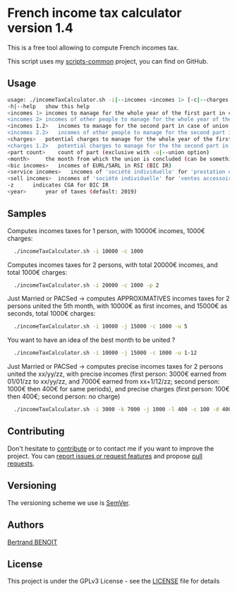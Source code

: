 # French income tax calculator version 1.4
This is a free tool allowing to compute French incomes tax.

This script uses my [scripts-common](https://github.com/bertrand-benoit/scripts-common) project, you can find on GitHub.

## Usage
```bash
usage: ./incomeTaxCalculator.sh -i|--incomes <incomes 1> [-c|--charges <charges 1>] [-d <charges 1.2>] [-u|--union <month>] [-k <incomes 1.2>] [-j <incomes 2>] [-l <incomes 2.2>] [-p|--part <part count>] [-r <bic incomes>] [-s <service incomes>] [-t <sell incomes>] [-z] [-y|--year <year of taxes>] [-h|--help]
-h|--help	show this help
<incomes 1>	incomes to manage for the whole year of the first part in case of union's year
<incomes 2>	incomes of other people to manage for the whole year of the first part in case of union's year
<incomes 1.2>	incomes to manage for the second part in case of union's year
<incomes 2.2>	incomes of other people to manage for the second part in case of union's year
<charges>	potential charges to manage for the whole year of the first part in case of union's year
<charges 1.2>	potential charges to manage for the the second part in case of union's year
<part count>	count of part (exclusive with -u|--union option)
<month>		the month from which the union is concluded (can be something 1-12, to compute for each month) (exclusive with -p|--part option)
<bic incomes>	incomes of EURL/SARL in RSI (BIC IR)
<service incomes>	incomes of 'société individuelle' for 'prestation de services'
<sell incomes>	incomes of 'société individuelle' for 'ventes accessoires'
-z		indicates CGA for BIC IR
<year>		year of taxes (default: 2019)
```

## Samples

Computes incomes taxes for 1 person, with 10000€ incomes, 1000€ charges:
```bash
  ./incomeTaxCalculator.sh -i 10000 -c 1000
```

Computes incomes taxes for 2 persons, with total 20000€ incomes, and total 1000€ charges:
```bash
  ./incomeTaxCalculator.sh -i 20000 -c 1000 -p 2
```

Just Married or PACSed -> computes APPROXIMATIVES incomes taxes for 2 persons united the 5th month, with 10000€ as first incomes, and 15000€ as seconds, total 1000€ charges:
```bash
  ./incomeTaxCalculator.sh -i 10000 -j 15000 -c 1000 -u 5
```

You want to have an idea of the best month to be united ?
```bash
  ./incomeTaxCalculator.sh -i 10000 -j 15000 -c 1000 -u 1-12
```

Just Married or PACSed -> computes precise incomes taxes for 2 persons united the xx/yy/zz, with precise incomes (first person: 3000€ earned from 01/01/zz to xx/yy/zz, and 7000€ earned from xx+1/12/zz; second person: 1000€ then 400€ for same periods), and precise charges (first person: 100€ then 400€; second person: no charge)
```bash
  ./incomeTaxCalculator.sh -i 3000 -k 7000 -j 1000 -l 400 -c 100 -d 400
```

## Contributing
Don't hesitate to [contribute](https://opensource.guide/how-to-contribute/) or to contact me if you want to improve the project.
You can [report issues or request features](https://github.com/bertrand-benoit/incomeTaxCalculator/issues) and propose [pull requests](https://github.com/bertrand-benoit/incomeTaxCalculator/pulls).

## Versioning
The versioning scheme we use is [SemVer](http://semver.org/).

## Authors
[Bertrand BENOIT](mailto:contact@bertrand-benoit.net)

## License
This project is under the GPLv3 License - see the [LICENSE](LICENSE) file for details
